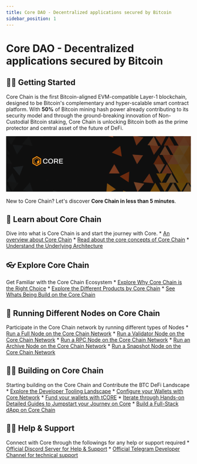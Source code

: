 ```yaml
---
title: Core DAO - Decentralized applications secured by Bitcoin
sidebar_position: 1
---
```


# Core DAO - Decentralized applications secured by Bitcoin

## 👨‍💻 Getting Started

Core Chain is the first Bitcoin-aligned EVM-compatible Layer-1 blockchain, designed to be Bitcoin's complementary and hyper-scalable smart contract platform. With **50%** of Bitcoin mining hash power already contributing to its security model and through the ground-breaking innovation of Non-Custodial Bitcoin staking, Core Chain is unlocking Bitcoin both as the prime protector and central asset of the future of DeFi.

![core-header](../static/img/core-header.png)


New to Core Chain? Let's discover **Core Chain in less than 5 minutes**. 

## 📔 Learn about Core Chain
Dive into what is Core Chain is and start the journey with Core.
    * [An overview about Core Chain](./Learn/introduction/what-is-core-chain.md)
    * [Read about the core concepts of Core Chain](category/core-concepts)
    * [Understand the Underlying Architecture](./Learn/core-concepts/architecture.md)

## 👓 Explore Core Chain
Get Familiar with the Core Chain Ecosystem
    * [Explore Why Core Chain is the Right Choice](./Learn/introduction/why-core-chain.md)
    * [Explore the Different Products by Core Chain](category/products)
    * [See Whats Being Build on the Core Chain](https://coredao.org/explore/ecosystem)

## 🔌 Running Different Nodes on Core Chain
Participate in the Core Chain network by running different types of Nodes
    * [Run a Full Node on the Core Chain Network](./Node/Full-Node/on-mainnet.md)
    * [Run a Validator Node on the Core Chain Network](./Node/config/validator-node-config.md)
    * [Run a RPC Node on the Core Chain Network](./Node/config/rpc-node-config.md)
    * [Run an Archive Node on the Core Chain Network](./Node/config/archive-node-config.md)
    * [Run a Snapshot Node on the Core Chain Network](./Node/config/snapshot-node-config.md)

## 👨‍🔧 Building on Core Chain
Starting building on the Core Chain and Contribute the BTC DeFi Landscape
    * [Explore the Developer Tooling Landscape](./Dev-Guide/dev-tools.md)
    * [Configure your Wallets with Core Network](./Dev-Guide/core-testnet-wallet-config.md) 
    * [Fund your wallets with tCORE](./Dev-Guide/core-faucet.md)
    * [Iterate through Hands-on Detailed Guides to Jumpstart your Journey on Core](category/dev-guides)
    * [Build a Full-Stack dApp on Core Chain](./Dev-Guide/dapp-on-core.md)

## 🙋‍♀️ Help & Support
Connect with Core through the followings for any help or support required
    * [Official Discord Server for Help & Support](https://discord.com/invite/coredaoofficial)
    * [Official Telegram Developer Channel for technical support](https://t.me/CoreDAOTelegram)